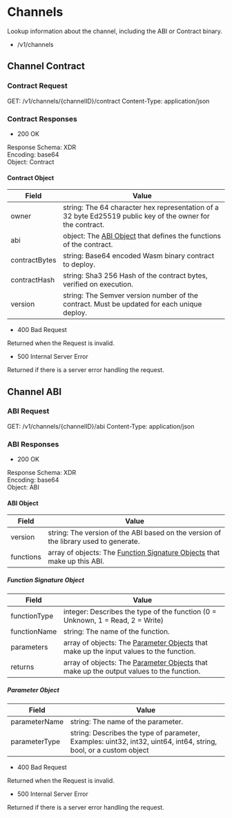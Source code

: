 # Channels

Lookup information about the channel, including the ABI or Contract binary.

- /v1/channels

## Channel Contract

### Contract Request

GET: /v1/channels/{channelID}/contract
Content-Type: application/json  

### Contract Responses

- 200 OK

Response Schema: XDR  
Encoding: base64  
Object: Contract

#### Contract Object

| Field | Value |
|-------|-------|
| owner | string: The 64 character hex representation of a 32 byte Ed25519 public key of the owner for the contract. |
| abi | object: The [ABI Object](#ABI-Object) that defines the functions of the contract. |
| contractBytes | string: Base64 encoded Wasm binary contract to deploy. |
| contractHash  | string: Sha3 256 Hash of the contract bytes, verified on execution. |
| version       | string: The Semver version number of the contract. Must be updated for each unique deploy. |

- 400 Bad Request

Returned when the Request is invalid.

- 500 Internal Server Error

Returned if there is a server error handling the request.

## Channel ABI

### ABI Request

GET: /v1/channels/{channelID}/abi
Content-Type: application/json  

### ABI Responses

- 200 OK

Response Schema: XDR  
Encoding: base64  
Object: ABI

#### ABI Object

| Field | Value |
|-------|-------|
| version | string: The version of the ABI based on the version of the library used to generate. |
| functions | array of objects: The [Function Signature Objects](#Function-Signature-Object) that make up this ABI. |

##### Function Signature Object

| Field | Value |
|-------|-------|
| functionType | integer: Describes the type of the function (0 = Unknown, 1 = Read, 2 = Write) |
| functionName | string: The name of the function. |
| parameters | array of objects: The [Parameter Objects](#Parameter-Object) that make up the input values to the function. |
| returns | array of objects: The [Parameter Objects](#Parameter-Object) that make up the output values to the function. |

##### Parameter Object

| Field | Value |
|-------|-------|
| parameterName | string: The name of the parameter. |
| parameterType | string: Describes the type of parameter, Examples: uint32, int32, uint64, int64, string, bool, or a custom object |

- 400 Bad Request

Returned when the Request is invalid.

- 500 Internal Server Error

Returned if there is a server error handling the request.

